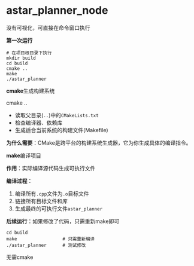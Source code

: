 # astar_planner_node
没有可视化，可直接在命令窗口执行


**第一次运行**

```
# 在项目根目录下执行
mkdir build
cd build
cmake ..
make
./astar_planner
```

**cmake**生成构建系统

cmake .. 

- 读取父目录(`..`)中的`CMakeLists.txt`
- 检查编译器、依赖库
- 生成适合当前系统的构建文件(Makefile)

**为什么需要**：CMake是跨平台的构建系统生成器，它为你生成具体的编译指令。



**make**编译项目

**作用**：实际编译源代码生成可执行文件

**编译过程**：

1. 编译所有`.cpp`文件为`.o`目标文件
2. 链接所有目标文件和库
3. 生成最终的可执行文件`astar_planner`

**后续运行**：如果修改了代码，只需重新make即可

```
cd build
make                 # 只需重新编译
./astar_planner      # 测试修改
```

无需cmake


